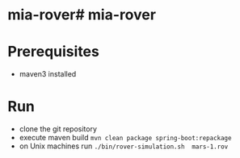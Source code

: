 # mia-rover# mia-rover

# Prerequisites

   - maven3 installed

# Run

  - clone the git repository
  - execute maven build `mvn clean package spring-boot:repackage`
  - on Unix machines run `./bin/rover-simulation.sh  mars-1.rov`
